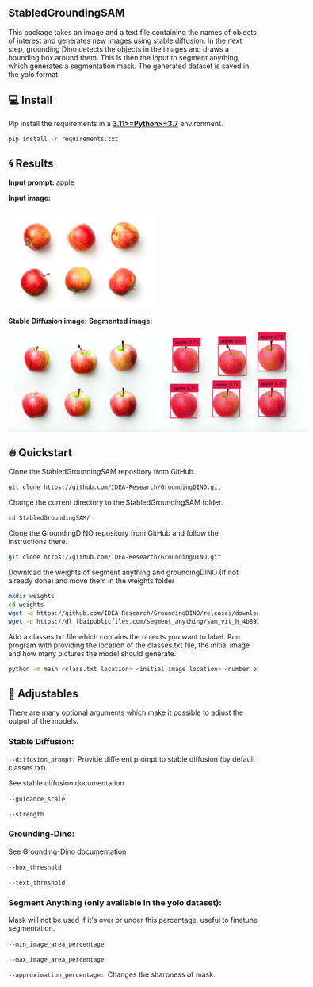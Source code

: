 ## StabledGroundingSAM

This package takes an image and a text file containing the names of objects of interest and generates new images using stable diffusion. In the next step, grounding Dino detects the objects in the images and draws a bounding box around them. This is then the input to segment anything, which generates a segmentation mask. The generated dataset is saved in the yolo format.
## 💻 Install

Pip install the requirements in a
[**3.11>=Python>=3.7**](https://www.python.org/) environment.

```bash
pip install -r requirements.txt
```

## 🌀 Results
**Input prompt:** apple

**Input image:** 

<img src=".asset/input_apple.png" alt="drawing" width="300"/>

**Stable Diffusion image:**       **Segmented image:**
<div style="display: flex;">
  <img src=".asset/stabled_apple.png" alt="drawing" width="300"/>
  <img src=".asset/segmented_apple.png" alt="drawing" width="300"/>
</div>

## 🔥 Quickstart


Clone the StabledGroundingSAM repository from GitHub.

```bash
git clone https://github.com/IDEA-Research/GroundingDINO.git
```

Change the current directory to the StabledGroundingSAM folder.

```bash
cd StabledGroundingSAM/
```


Clone the GroundingDINO repository from GitHub and follow the instructions there.

```bash
git clone https://github.com/IDEA-Research/GroundingDINO.git
```

Download the weights of segment anything and groundingDINO (If not already done) and move them in the weights folder

```bash
mkdir weights
cd weights
wget -q https://github.com/IDEA-Research/GroundingDINO/releases/download/v0.1.0-alpha/groundingdino_swint_ogc.pth
wget -q https://dl.fbaipublicfiles.com/segment_anything/sam_vit_h_4b8939.pth
```

Add a classes.txt file which contains the objects you want to label.
Run program with providing the location of the classes.txt file, the initial image and how many pictures the model should generate.
```bash
python -m main <class.txt location> <initial image location> <number of pictures>
```

## 🔧 Adjustables

There are many optional arguments which make it possible to adjust the output of the models.
### Stable Diffusion:
`--diffusion_prompt:` Provide different prompt to stable diffusion (by default classes.txt)

See stable diffusion documentation

`--guidance_scale`

`--strength`

### Grounding-Dino:

See Grounding-Dino documentation

`--box_threshold`

`--text_threshold`
### Segment Anything (only available in the yolo dataset):
Mask will not be used if it's over or under this percentage, useful to finetune segmentation.

`--min_image_area_percentage`

`--max_image_area_percentage`

`--approximation_percentage: `Changes the sharpness of mask.
